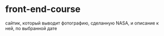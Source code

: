 # front-end-course
сайтик, который выводит фотографию, сделанную NASA, и описание к ней, по выбранной дате

